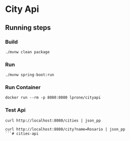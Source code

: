 # City Api

## Running steps

### Build
```
./mvnw clean package 
```

### Run
```
./mvnw spring-boot:run 
```

### Run Container
```
docker run --rm -p 8080:8080 lprone/cityapi
```

### Test Api
```
curl http://localhost:8080/cities | json_pp
```

```
curl http://localhost:8080/city?name=Rosario | json_pp
```# cities-api
